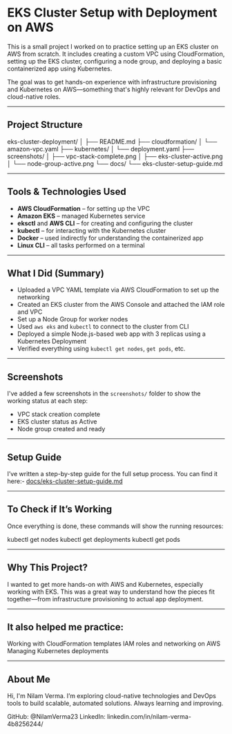 # EKS Cluster Setup with Deployment on AWS

This is a small project I worked on to practice setting up an EKS cluster on AWS from scratch. It includes creating a custom VPC using CloudFormation, setting up the EKS cluster, configuring a node group, and deploying a basic containerized app using Kubernetes.

The goal was to get hands-on experience with infrastructure provisioning and Kubernetes on AWS—something that's highly relevant for DevOps and cloud-native roles.

---

## Project Structure

eks-cluster-deployment/
│
├── README.md
├── cloudformation/
│ └── amazon-vpc.yaml
├── kubernetes/
│ └── deployment.yaml
├── screenshots/
│ ├── vpc-stack-complete.png
│ ├── eks-cluster-active.png
│ └── node-group-active.png
└── docs/
└── eks-cluster-setup-guide.md


---

## Tools & Technologies Used

- **AWS CloudFormation** – for setting up the VPC
- **Amazon EKS** – managed Kubernetes service
- **eksctl** and **AWS CLI** – for creating and configuring the cluster
- **kubectl** – for interacting with the Kubernetes cluster
- **Docker** – used indirectly for understanding the containerized app
- **Linux CLI** – all tasks performed on a terminal

---

## What I Did (Summary)

- Uploaded a VPC YAML template via AWS CloudFormation to set up the networking
- Created an EKS cluster from the AWS Console and attached the IAM role and VPC
- Set up a Node Group for worker nodes
- Used `aws eks` and `kubectl` to connect to the cluster from CLI
- Deployed a simple Node.js-based web app with 3 replicas using a Kubernetes Deployment
- Verified everything using `kubectl get nodes`, `get pods`, etc.

---

## Screenshots

I've added a few screenshots in the `screenshots/` folder to show the working status at each step:
- VPC stack creation complete
- EKS cluster status as Active
- Node group created and ready

---

## Setup Guide

I’ve written a step-by-step guide for the full setup process. You can find it here:- [docs/eks-cluster-setup-guide.md](./docs/eks-cluster-setup-guide.md)

---

## To Check if It’s Working

Once everything is done, these commands will show the running resources:

kubectl get nodes
kubectl get deployments
kubectl get pods

---

## Why This Project?
I wanted to get more hands-on with AWS and Kubernetes, especially working with EKS. This was a great way to understand how the pieces fit together—from infrastructure provisioning to actual app deployment.

---

## It also helped me practice:
Working with CloudFormation templates
IAM roles and networking on AWS
Managing Kubernetes deployments

---

## About Me
Hi, I'm Nilam Verma.
I’m exploring cloud-native technologies and DevOps tools to build scalable, automated solutions. Always learning and improving.

GitHub: @NilamVerma23
LinkedIn: linkedin.com/in/nilam-verma-4b8256244/
